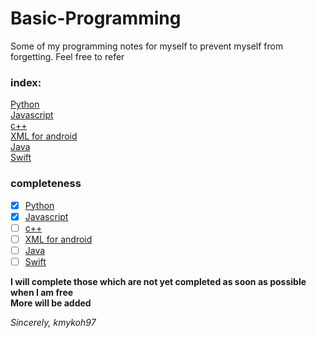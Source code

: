 # Basic-Programming
Some of my programming notes for myself to prevent myself from forgetting. Feel free to refer

### index:
[Python](https://github.com/kmykoh97/Basic-Programming/blob/master/python/python.md)  
[Javascript](https://github.com/kmykoh97/Basic-Programming/blob/master/javascript/javascript.md)  
[c++](https://github.com/kmykoh97/Basic-Programming/blob/master/c%2B%2B/c%2B%2B.md)  
[XML for android](https://github.com/kmykoh97/Basic-Programming/blob/master/androidXML/XML.md)  
[Java](https://github.com/kmykoh97/Basic-Programming/blob/master/java/java.md)  
[Swift](https://github.com/kmykoh97/Basic-Programming/blob/master/swift/swift.md)  

### completeness
- [x] [Python](https://github.com/kmykoh97/Basic-Programming/blob/master/python/python.md)
- [x] [Javascript](https://github.com/kmykoh97/Basic-Programming/blob/master/javascript/javascript.md)
- [ ] [c++](https://github.com/kmykoh97/Basic-Programming/blob/master/c%2B%2B/c%2B%2B.md)
- [ ] [XML for android](https://github.com/kmykoh97/Basic-Programming/blob/master/androidXML/XML.md)
- [ ] [Java](https://github.com/kmykoh97/Basic-Programming/blob/master/java/java.md)
- [ ] [Swift](https://github.com/kmykoh97/Basic-Programming/blob/master/swift/swift.md)  

**I will complete those which are not yet completed as soon as possible when I am free**  
**More will be added**  


*Sincerely, kmykoh97*
